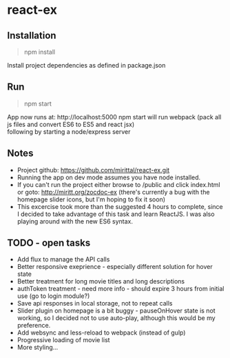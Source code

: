# react-ex

## Installation

> npm install

Install project dependencies as defined in package.json

## Run

> npm start

App now runs at: http://localhost:5000
npm start will run webpack (pack all js files and convert ES6 to ES5 and react jsx)   
following by starting a node/express server  


## Notes
- Project github: https://github.com/mirittal/react-ex.git 
- Running the app on dev mode assumes you have node installed.
- If you can't run the project either browse to /public and click index.html or goto: http://miritt.org/zocdoc-ex (there's currently a bug with the homepage slider icons, but I'm hoping to fix it soon)
- This excercise took more than the suggested 4 hours to complete, since I decided to take advantage of this task and learn ReactJS. I was also playing around with the new ES6 syntax.


## TODO - open tasks
- Add flux to manage the API calls
- Better responsive exeprience - especially different solution for hover state
- Better treatment for long movie titles and long descriptions
- authToken treatment - need more info - should expire 3 hours from initial use (go to login module?)
- Save api responses in local storage, not to repeat calls
- Slider plugin on homepage is a bit buggy - pauseOnHover state is not working, so I decided not to use auto-play, although this would be my preference.
- Add websync and less-reload to webpack (instead of gulp)
- Progressive loading of movie list
- More styling...
